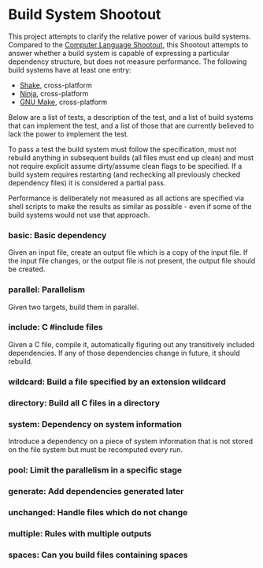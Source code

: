 # Build System Shootout

This project attempts to clarify the relative power of various build systems. Compared to the [Computer Language Shootout](http://benchmarksgame.alioth.debian.org/), this Shootout attempts to answer whether a build system is capable of expressing a particular dependency structure, but does not measure performance. The following build systems have at least one entry:

* [Shake](https://github.com/ndmitchell/shake#readme), cross-platform
* [Ninja](http://martine.github.io/ninja/), cross-platform
* [GNU Make](http://www.gnu.org/software/make/), cross-platform

Below are a list of tests, a description of the test, and a list of build systems that can implement the test, and a list of those that are currently believed to lack the power to implement the test.

To pass a test the build system must follow the specification, must not rebuild anything in subsequent builds (all files must end up clean) and must not require explicit assume dirty/assume clean flags to be specified. If a build system requires restarting (and rechecking all previously checked dependency files) it is considered a partial pass.

Performance is deliberately not measured as all actions are specified via shell scripts to make the results as similar as possible - even if some of the build systems would not use that approach.

### basic: Basic dependency

Given an input file, create an output file which is a copy of the input file. If the input file changes, or the output file is not present, the output file should be created.

### parallel: Parallelism

Given two targets, build them in parallel.

### include: C #include files

Given a C file, compile it, automatically figuring out any transitively included dependencies. If any of those dependencies change in future, it should rebuild.

### wildcard: Build a file specified by an extension wildcard

### directory: Build all C files in a directory



### system: Dependency on system information

Introduce a dependency on a piece of system information that is not stored on the file system but must be recomputed every run.

### pool: Limit the parallelism in a specific stage

### generate: Add dependencies generated later

### unchanged: Handle files which do not change

### multiple: Rules with multiple outputs 

### spaces: Can you build files containing spaces

